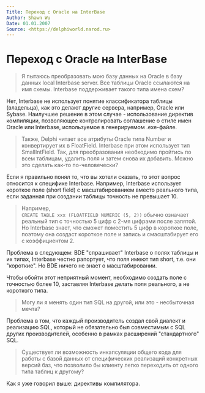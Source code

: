 ```yaml
---
Title: Переход с Oracle на InterBase
Author: Shawn Wu
Date: 01.01.2007
Source: <https://delphiworld.narod.ru>
---
```



Переход с Oracle на InterBase
=============================

>Я пытаюсь преобразовать мою базу данных на Oracle в базу данных local
>Interbase server. Все таблицы Oracle ссылаются на имя схемы. Interbase
>поддерживает такого типа имена схем?

Нет, Interbase не использует понятие классификатора таблицы (владельца),
как это делают другие сервера, например, Oracle или Sybase. Наилучшее
решение в этом случае - использование директив компиляции, позволяющее
контролировать соглашение о стиле имен Oracle или Interbase,
используемое в генерируемом .exe-файле.

>Также, Delphi читает все атрибуты Oracle типа Number и конвертирует их в
>FloatField. Interbase при этом использует тип SmallIntField. Так, для
>преобразования необходимо пройтись по всем таблицам, удалить поля и
>затем снова их добавить. Можно это сделать как-то по-человечески?

Если я правильно понял то, что вы хотели сказать, то этот вопрос
относится к специфике Interbase. Например, Interbase использует короткое
поле (short field) с масштабированием вместо реального типа, если
заданная при создании таблицы точность не превышает 10.

>Например,  
>`CREATE TABLE xxx (FLOATFIELD NUMERIC (5, 2))` обычно означает реальный
>тип с точностью 5 цифр с 2-мя цифрами после запятой. Но Interbase знает,
>что сможет поместить 5 цифр в короткое поле, поэтому она создаст
>короткое поле и запись и смасштабирует его с коэффициентом 2.

Проблема в следующем: BDE "спрашивает" Interbase о полях таблицы и их типах,
Interbase честно рапортует, что поля имеют тип short, т.е. они
"короткие". Но BDE ничего не знает о масштабировании.

Чтобы обойти этот неприятный момент, необходимо создать поле с точностью
более 10, заставляя Interbase делать поля реального, а не короткого
типа.

>Могу ли я менять один тип SQL на другой, или это - несбыточная мечта?

Проблема в том, что каждый производитель создал свой диалект и
реализацию SQL, который не обязательно был совместимым с SQL других
производителей, особенно в рамках расширений "стандартного" SQL.

>Существует ли возможность инкапсуляции общего кода для работы с базой
>данных от специфических реализаций конкретных версий баз, что позволило
>бы клиенту легко переходить от одного типа таблиц к другому?

Как я уже говорил выше: директивы компилятора.

